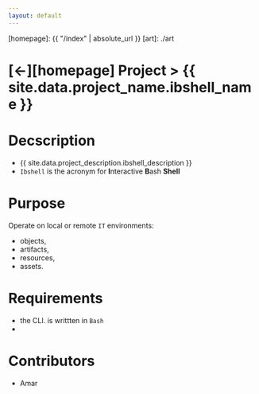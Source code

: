 ```yaml
---
layout: default
---
```



[//]: #(Reference)
[homepage]:   {{ "/index" | absolute_url }}
[art]:        ./art

# [&larr;][homepage] Project > {{ site.data.project_name.ibshell_name }}
# Decscription
- {{ site.data.project_description.ibshell_description }}
- `Ibshell`  is the acronym for **I**nteractive **B**ash **Shell**

# Purpose
Operate on local or remote  `IT`  environments: 
  - objects, 
  - artifacts, 
  - resources, 
  - assets.

# Requirements
- the CLI. is writtten in  `Bash`
- 
# Contributors
- Amar

